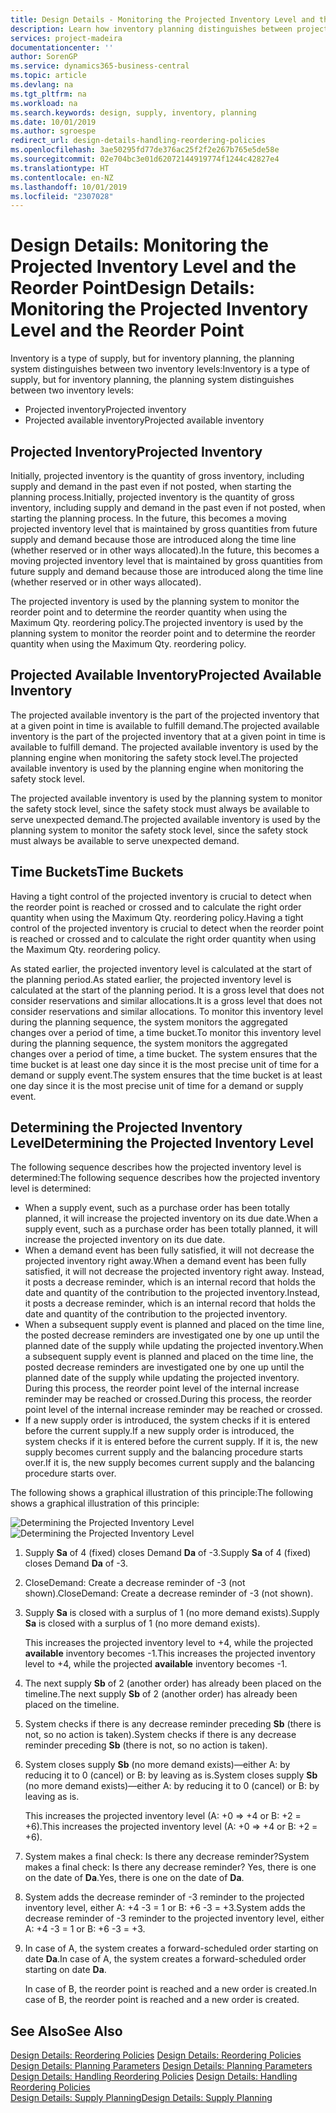 ```yaml
---
title: Design Details - Monitoring the Projected Inventory Level and the Reorder Point | Microsoft Docs
description: Learn how inventory planning distinguishes between projected inventory and projected available inventory levels.
services: project-madeira
documentationcenter: ''
author: SorenGP
ms.service: dynamics365-business-central
ms.topic: article
ms.devlang: na
ms.tgt_pltfrm: na
ms.workload: na
ms.search.keywords: design, supply, inventory, planning
ms.date: 10/01/2019
ms.author: sgroespe
redirect_url: design-details-handling-reordering-policies
ms.openlocfilehash: 3ae50295fd77de376ac25f2f2e267b765e5de58e
ms.sourcegitcommit: 02e704bc3e01d62072144919774f1244c42827e4
ms.translationtype: HT
ms.contentlocale: en-NZ
ms.lasthandoff: 10/01/2019
ms.locfileid: "2307028"
---
```

# <a name="design-details-monitoring-the-projected-inventory-level-and-the-reorder-point"></a><span data-ttu-id="c796b-103">Design Details: Monitoring the Projected Inventory Level and the Reorder Point</span><span class="sxs-lookup"><span data-stu-id="c796b-103">Design Details: Monitoring the Projected Inventory Level and the Reorder Point</span></span>
<span data-ttu-id="c796b-104">Inventory is a type of supply, but for inventory planning, the planning system distinguishes between two inventory levels:</span><span class="sxs-lookup"><span data-stu-id="c796b-104">Inventory is a type of supply, but for inventory planning, the planning system distinguishes between two inventory levels:</span></span>  

* <span data-ttu-id="c796b-105">Projected inventory</span><span class="sxs-lookup"><span data-stu-id="c796b-105">Projected inventory</span></span>  
* <span data-ttu-id="c796b-106">Projected available inventory</span><span class="sxs-lookup"><span data-stu-id="c796b-106">Projected available inventory</span></span>  

## <a name="projected-inventory"></a><span data-ttu-id="c796b-107">Projected Inventory</span><span class="sxs-lookup"><span data-stu-id="c796b-107">Projected Inventory</span></span>  
<span data-ttu-id="c796b-108">Initially, projected inventory is the quantity of gross inventory, including supply and demand in the past even if not posted, when starting the planning process.</span><span class="sxs-lookup"><span data-stu-id="c796b-108">Initially, projected inventory is the quantity of gross inventory, including supply and demand in the past even if not posted, when starting the planning process.</span></span> <span data-ttu-id="c796b-109">In the future, this becomes a moving projected inventory level that is maintained by gross quantities from future supply and demand because those are introduced along the time line (whether reserved or in other ways allocated).</span><span class="sxs-lookup"><span data-stu-id="c796b-109">In the future, this becomes a moving projected inventory level that is maintained by gross quantities from future supply and demand because those are introduced along the time line (whether reserved or in other ways allocated).</span></span>  

<span data-ttu-id="c796b-110">The projected inventory is used by the planning system to monitor the reorder point and to determine the reorder quantity when using the Maximum Qty. reordering policy.</span><span class="sxs-lookup"><span data-stu-id="c796b-110">The projected inventory is used by the planning system to monitor the reorder point and to determine the reorder quantity when using the Maximum Qty. reordering policy.</span></span>  

## <a name="projected-available-inventory"></a><span data-ttu-id="c796b-111">Projected Available Inventory</span><span class="sxs-lookup"><span data-stu-id="c796b-111">Projected Available Inventory</span></span>  
<span data-ttu-id="c796b-112">The projected available inventory is the part of the projected inventory that at a given point in time is available to fulfill demand.</span><span class="sxs-lookup"><span data-stu-id="c796b-112">The projected available inventory is the part of the projected inventory that at a given point in time is available to fulfill demand.</span></span> <span data-ttu-id="c796b-113">The projected available inventory is used by the planning engine when monitoring the safety stock level.</span><span class="sxs-lookup"><span data-stu-id="c796b-113">The projected available inventory is used by the planning engine when monitoring the safety stock level.</span></span>  

<span data-ttu-id="c796b-114">The projected available inventory is used by the planning system to monitor the safety stock level, since the safety stock must always be available to serve unexpected demand.</span><span class="sxs-lookup"><span data-stu-id="c796b-114">The projected available inventory is used by the planning system to monitor the safety stock level, since the safety stock must always be available to serve unexpected demand.</span></span>  

## <a name="time-buckets"></a><span data-ttu-id="c796b-115">Time Buckets</span><span class="sxs-lookup"><span data-stu-id="c796b-115">Time Buckets</span></span>  
<span data-ttu-id="c796b-116">Having a tight control of the projected inventory is crucial to detect when the reorder point is reached or crossed and to calculate the right order quantity when using the Maximum Qty. reordering policy.</span><span class="sxs-lookup"><span data-stu-id="c796b-116">Having a tight control of the projected inventory is crucial to detect when the reorder point is reached or crossed and to calculate the right order quantity when using the Maximum Qty. reordering policy.</span></span>  

<span data-ttu-id="c796b-117">As stated earlier, the projected inventory level is calculated at the start of the planning period.</span><span class="sxs-lookup"><span data-stu-id="c796b-117">As stated earlier, the projected inventory level is calculated at the start of the planning period.</span></span> <span data-ttu-id="c796b-118">It is a gross level that does not consider reservations and similar allocations.</span><span class="sxs-lookup"><span data-stu-id="c796b-118">It is a gross level that does not consider reservations and similar allocations.</span></span> <span data-ttu-id="c796b-119">To monitor this inventory level during the planning sequence, the system monitors the aggregated changes over a period of time, a time bucket.</span><span class="sxs-lookup"><span data-stu-id="c796b-119">To monitor this inventory level during the planning sequence, the system monitors the aggregated changes over a period of time, a time bucket.</span></span> <span data-ttu-id="c796b-120">The system ensures that the time bucket is at least one day since it is the most precise unit of time for a demand or supply event.</span><span class="sxs-lookup"><span data-stu-id="c796b-120">The system ensures that the time bucket is at least one day since it is the most precise unit of time for a demand or supply event.</span></span>  

## <a name="determining-the-projected-inventory-level"></a><span data-ttu-id="c796b-121">Determining the Projected Inventory Level</span><span class="sxs-lookup"><span data-stu-id="c796b-121">Determining the Projected Inventory Level</span></span>  
<span data-ttu-id="c796b-122">The following sequence describes how the projected inventory level is determined:</span><span class="sxs-lookup"><span data-stu-id="c796b-122">The following sequence describes how the projected inventory level is determined:</span></span>  

* <span data-ttu-id="c796b-123">When a supply event, such as a purchase order has been totally planned, it will increase the projected inventory on its due date.</span><span class="sxs-lookup"><span data-stu-id="c796b-123">When a supply event, such as a purchase order has been totally planned, it will increase the projected inventory on its due date.</span></span>  
* <span data-ttu-id="c796b-124">When a demand event has been fully satisfied, it will not decrease the projected inventory right away.</span><span class="sxs-lookup"><span data-stu-id="c796b-124">When a demand event has been fully satisfied, it will not decrease the projected inventory right away.</span></span> <span data-ttu-id="c796b-125">Instead, it posts a decrease reminder, which is an internal record that holds the date and quantity of the contribution to the projected inventory.</span><span class="sxs-lookup"><span data-stu-id="c796b-125">Instead, it posts a decrease reminder, which is an internal record that holds the date and quantity of the contribution to the projected inventory.</span></span>  
* <span data-ttu-id="c796b-126">When a subsequent supply event is planned and placed on the time line, the posted decrease reminders are investigated one by one up until the planned date of the supply while updating the projected inventory.</span><span class="sxs-lookup"><span data-stu-id="c796b-126">When a subsequent supply event is planned and placed on the time line, the posted decrease reminders are investigated one by one up until the planned date of the supply while updating the projected inventory.</span></span> <span data-ttu-id="c796b-127">During this process, the reorder point level of the internal increase reminder may be reached or crossed.</span><span class="sxs-lookup"><span data-stu-id="c796b-127">During this process, the reorder point level of the internal increase reminder may be reached or crossed.</span></span>  
* <span data-ttu-id="c796b-128">If a new supply order is introduced, the system checks if it is entered before the current supply.</span><span class="sxs-lookup"><span data-stu-id="c796b-128">If a new supply order is introduced, the system checks if it is entered before the current supply.</span></span> <span data-ttu-id="c796b-129">If it is, the new supply becomes current supply and the balancing procedure starts over.</span><span class="sxs-lookup"><span data-stu-id="c796b-129">If it is, the new supply becomes current supply and the balancing procedure starts over.</span></span>  

<span data-ttu-id="c796b-130">The following shows a graphical illustration of this principle:</span><span class="sxs-lookup"><span data-stu-id="c796b-130">The following shows a graphical illustration of this principle:</span></span>  

<span data-ttu-id="c796b-131">![Determining the Projected Inventory Level](media/nav_app_supply_planning_2_projected_inventory.png "Determining the Projected Inventory Level")</span><span class="sxs-lookup"><span data-stu-id="c796b-131">![Determining the Projected Inventory Level](media/nav_app_supply_planning_2_projected_inventory.png "Determining the Projected Inventory Level")</span></span>  

1. <span data-ttu-id="c796b-132">Supply **Sa** of 4 (fixed) closes Demand **Da** of -3.</span><span class="sxs-lookup"><span data-stu-id="c796b-132">Supply **Sa** of 4 (fixed) closes Demand **Da** of -3.</span></span>  
2. <span data-ttu-id="c796b-133">CloseDemand: Create a decrease reminder of -3 (not shown).</span><span class="sxs-lookup"><span data-stu-id="c796b-133">CloseDemand: Create a decrease reminder of -3 (not shown).</span></span>  
3. <span data-ttu-id="c796b-134">Supply **Sa** is closed with a surplus of 1 (no more demand exists).</span><span class="sxs-lookup"><span data-stu-id="c796b-134">Supply **Sa** is closed with a surplus of 1 (no more demand exists).</span></span>  

     <span data-ttu-id="c796b-135">This increases the projected inventory level to +4, while the projected **available** inventory becomes -1.</span><span class="sxs-lookup"><span data-stu-id="c796b-135">This increases the projected inventory level to +4, while the projected **available** inventory becomes -1.</span></span>  

4. <span data-ttu-id="c796b-136">The next supply **Sb** of 2 (another order) has already been placed on the timeline.</span><span class="sxs-lookup"><span data-stu-id="c796b-136">The next supply **Sb** of 2 (another order) has already been placed on the timeline.</span></span>  
5. <span data-ttu-id="c796b-137">System checks if there is any decrease reminder preceding **Sb** (there is not, so no action is taken).</span><span class="sxs-lookup"><span data-stu-id="c796b-137">System checks if there is any decrease reminder preceding **Sb** (there is not, so no action is taken).</span></span>  
6. <span data-ttu-id="c796b-138">System closes supply **Sb** (no more demand exists)—either A: by reducing it to 0 (cancel) or B: by leaving as is.</span><span class="sxs-lookup"><span data-stu-id="c796b-138">System closes supply **Sb** (no more demand exists)—either A: by reducing it to 0 (cancel) or B: by leaving as is.</span></span>  

     <span data-ttu-id="c796b-139">This increases the projected inventory level (A: +0 => +4 or B: +2 = +6).</span><span class="sxs-lookup"><span data-stu-id="c796b-139">This increases the projected inventory level (A: +0 => +4 or B: +2 = +6).</span></span>  

7. <span data-ttu-id="c796b-140">System makes a final check: Is there any decrease reminder?</span><span class="sxs-lookup"><span data-stu-id="c796b-140">System makes a final check: Is there any decrease reminder?</span></span> <span data-ttu-id="c796b-141">Yes, there is one on the date of **Da**.</span><span class="sxs-lookup"><span data-stu-id="c796b-141">Yes, there is one on the date of **Da**.</span></span>  
8. <span data-ttu-id="c796b-142">System adds the decrease reminder of -3 reminder to the projected inventory level, either A: +4 -3 = 1 or B: +6 -3 = +3.</span><span class="sxs-lookup"><span data-stu-id="c796b-142">System adds the decrease reminder of -3 reminder to the projected inventory level, either A: +4 -3 = 1 or B: +6 -3 = +3.</span></span>  
9. <span data-ttu-id="c796b-143">In case of A, the system creates a forward-scheduled order starting on date **Da**.</span><span class="sxs-lookup"><span data-stu-id="c796b-143">In case of A, the system creates a forward-scheduled order starting on date **Da**.</span></span>  

     <span data-ttu-id="c796b-144">In case of B, the reorder point is reached and a new order is created.</span><span class="sxs-lookup"><span data-stu-id="c796b-144">In case of B, the reorder point is reached and a new order is created.</span></span>  

## <a name="see-also"></a><span data-ttu-id="c796b-145">See Also</span><span class="sxs-lookup"><span data-stu-id="c796b-145">See Also</span></span>  
<span data-ttu-id="c796b-146">[Design Details: Reordering Policies](design-details-reordering-policies.md) </span><span class="sxs-lookup"><span data-stu-id="c796b-146">[Design Details: Reordering Policies](design-details-reordering-policies.md) </span></span>  
<span data-ttu-id="c796b-147">[Design Details: Planning Parameters](design-details-planning-parameters.md) </span><span class="sxs-lookup"><span data-stu-id="c796b-147">[Design Details: Planning Parameters](design-details-planning-parameters.md) </span></span>  
<span data-ttu-id="c796b-148">[Design Details: Handling Reordering Policies](design-details-handling-reordering-policies.md) </span><span class="sxs-lookup"><span data-stu-id="c796b-148">[Design Details: Handling Reordering Policies](design-details-handling-reordering-policies.md) </span></span>  
[<span data-ttu-id="c796b-149">Design Details: Supply Planning</span><span class="sxs-lookup"><span data-stu-id="c796b-149">Design Details: Supply Planning</span></span>](design-details-supply-planning.md)
